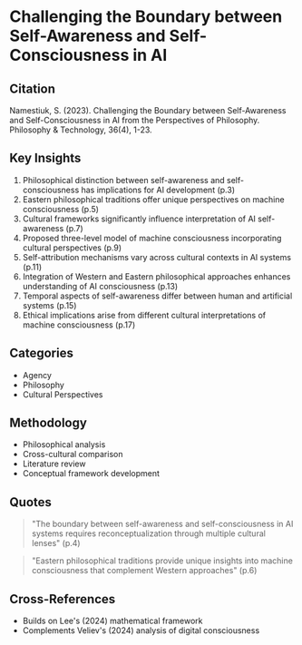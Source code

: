 # Challenging the Boundary between Self-Awareness and Self-Consciousness in AI
## Citation
Namestiuk, S. (2023). Challenging the Boundary between Self-Awareness and Self-Consciousness in AI from the Perspectives of Philosophy. Philosophy & Technology, 36(4), 1-23.

## Key Insights
1. Philosophical distinction between self-awareness and self-consciousness has implications for AI development (p.3)
2. Eastern philosophical traditions offer unique perspectives on machine consciousness (p.5)
3. Cultural frameworks significantly influence interpretation of AI self-awareness (p.7)
4. Proposed three-level model of machine consciousness incorporating cultural perspectives (p.9)
5. Self-attribution mechanisms vary across cultural contexts in AI systems (p.11)
6. Integration of Western and Eastern philosophical approaches enhances understanding of AI consciousness (p.13)
7. Temporal aspects of self-awareness differ between human and artificial systems (p.15)
8. Ethical implications arise from different cultural interpretations of machine consciousness (p.17)

## Categories
- Agency
- Philosophy
- Cultural Perspectives

## Methodology
- Philosophical analysis
- Cross-cultural comparison
- Literature review
- Conceptual framework development

## Quotes
> "The boundary between self-awareness and self-consciousness in AI systems requires reconceptualization through multiple cultural lenses" (p.4)

> "Eastern philosophical traditions provide unique insights into machine consciousness that complement Western approaches" (p.6)

## Cross-References
- Builds on Lee's (2024) mathematical framework
- Complements Veliev's (2024) analysis of digital consciousness

